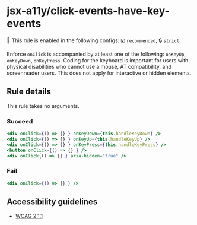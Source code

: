 # jsx-a11y/click-events-have-key-events

💼 This rule is enabled in the following configs: ☑️ `recommended`, 🔒 `strict`.

<!-- end auto-generated rule header -->

Enforce `onClick` is accompanied by at least one of the following: `onKeyUp`, `onKeyDown`, `onKeyPress`. Coding for the keyboard is important for users with physical disabilities who cannot use a mouse, AT compatibility, and screenreader users. This does not apply for interactive or hidden elements.

## Rule details

This rule takes no arguments.

### Succeed
```jsx
<div onClick={() => {} } onKeyDown={this.handleKeyDown} />
<div onClick={() => {} } onKeyUp={this.handleKeyUp} />
<div onClick={() => {} } onKeyPress={this.handleKeyPress} />
<button onClick={() => {} } />
<div onClick{() => {} } aria-hidden="true" />
```

### Fail
```jsx
<div onClick={() => {} } />
```

## Accessibility guidelines
- [WCAG 2.1.1](https://www.w3.org/WAI/WCAG21/Understanding/keyboard)
